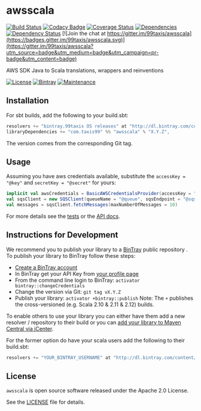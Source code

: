 # awsscala

[![Build Status](https://travis-ci.org/99Taxis/awsscala.svg?branch=master)](https://travis-ci.org/99taxis/awsscala "Travis CI") [![Codacy Badge](https://api.codacy.com/project/badge/grade/106d6d09bfe746aa85a1d6c51803e01b)](https://www.codacy.com/app/99taxis/awsscala?utm_source=github.com&amp;utm_medium=referral&amp;utm_content=99taxis/awsscala&amp;utm_campaign=badger) [![Coverage Status](https://coveralls.io/repos/github/99taxis/awsscala/badge.svg?branch=master)](https://coveralls.io/github/99taxis/awsscala?branch=master "Coveralls") [![Dependencies](https://app.updateimpact.com/badge/704215565069324288/awsscala.svg?config=compile)](https://app.updateimpact.com/latest/704215565069324288/awsscala) [![Dependency Status](https://www.versioneye.com/user/projects/56e7b4d296f80c00362cd919/badge.svg?style=flat)](https://www.versioneye.com/user/projects/56e7b4d296f80c00362cd919) [![Join the chat at https://gitter.im/99taxis/awsscala](https://badges.gitter.im/99taxis/awsscala.svg)](https://gitter.im/99taxis/awsscala?utm_source=badge&utm_medium=badge&utm_campaign=pr-badge&utm_content=badge)

AWS SDK Java to Scala translations, wrappers and reinventions

[![License](http://img.shields.io/:license-Apache%202-red.svg)](https://github.com/99taxis/awsscala/blob/master/LICENSE "Apache 2.0 Licence") [![Bintray](https://img.shields.io/bintray/v/99taxis/maven/awsscala.svg)](https://bintray.com/99taxis/maven/awsscala/_latestVersion) [![Maintenance](https://img.shields.io/maintenance/yes/2017.svg)](https://github.com/99taxis/awsscala/commits/master)

## Installation

For sbt builds, add the following to your build.sbt:

```scala
resolvers += "bintray.99taxis OS releases" at "http://dl.bintray.com/content/99taxis/maven"
libraryDependencies += "com.taxis99" %% "awsscala" % "X.Y.Z",
```

The version comes from the corresponding Git tag.

## Usage

Assuming you have aws credentials available, substitute the `accessKey = "@key"` and `secretKey = "@secret"` for yours:

```scala
implicit val awsCredentials = BasicAWSCredentialsProvider(accessKey = "@key", secretKey = "@secret")
val sqsClient = new SQSClient(queueName = "@queue", sqsEndpoint = "@sqsEndpoint")
val messages = sqsClient.fetchMessages(maxNumberOfMessages = 10)
```

For more details see the [tests](https://github.com/99taxis/awsscala/tree/master/src/test/scala/com/taxis99/aws) or the [API docs](http://dev.99taxis.com/awsscala/latest/api/#com.taxis99.aws.package).

## Instructions for Development

We recommend you to publish your library to a [BinTray](https://bintray.com/) public repository .
To publish your library to BinTray follow these steps:

* [Create a BinTray account](https://bintray.com/)
* In BinTray get your API Key from [your profile page](https://bintray.com/profile/edit)
* From the command line login to BinTray: `activator bintray::changeCredentials`
* Change the version via Git:  `git tag vX.Y.Z`
* Publish your library: `activator +bintray::publish`
                Note: The `+` publishes the cross-versioned (e.g. Scala 2.10 & 2.11 & 2.12) builds.
                
                
To enable others to use your library you can either have them add a new resolver / repository to their build or you can [add your library to Maven Central via jCenter](http://blog.bintray.com/2014/02/11/bintray-as-pain-free-gateway-to-maven-central/).

For the former option do have your scala users add the following to their build.sbt:

```scala
resolvers += "YOUR_BINTRAY_USERNAME" at "http://dl.bintray.com/content/YOUR_BINTRAY_USERNAME/maven"
```

## License

`awsscala` is open source software released under the Apache 2.0 License.

See the [LICENSE](https://github.com/99taxis/awsscala/blob/master/LICENSE) file for details.
